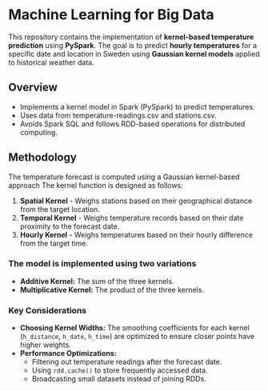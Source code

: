 # Machine Learning for Big Data

This repository contains the implementation of **kernel-based temperature prediction** using **PySpark**. The goal is to predict **hourly temperatures** for a specific date and location in Sweden using **Gaussian kernel models** applied to historical weather data.

## Overview  
- Implements a kernel model in Spark (PySpark) to predict temperatures.  
- Uses data from temperature-readings.csv and stations.csv.  
- Avoids Spark SQL and follows RDD-based operations for distributed computing.

## Methodology 
The temperature forecast is computed using a Gaussian kernel-based approach The kernel function is designed as follows:  
1. **Spatial Kernel** - Weighs stations based on their geographical distance from the target location.  
2. **Temporal Kernel** - Weighs temperature records based on their date proximity to the forecast date.  
3. **Hourly Kernel** - Weighs temperatures based on their hourly difference from the target time.  

### The model is implemented using two variations  
- **Additive Kernel:** The sum of the three kernels.  
- **Multiplicative Kernel:** The product of the three kernels.  

### Key Considerations 
- **Choosing Kernel Widths:** The smoothing coefficients for each kernel (`h_distance`, `h_date`, `h_time`) are optimized to ensure closer points have higher weights.  
- **Performance Optimizations:**  
  - Filtering out temperature readings after the forecast date.  
  - Using `rdd.cache()` to store frequently accessed data.  
  - Broadcasting small datasets instead of joining RDDs.  

